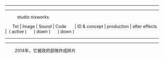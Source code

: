 ------------------------------------------
------------------------------------------


            studio nixworks 

       Txt | Image | Sound | Code
       
| ID & concept | production | after effects |
  ( active )      ( down )      ( down )
  
  
 -----------------------------------------
------------------------------------------
         2014年，它被政府部隊炸成碎片
